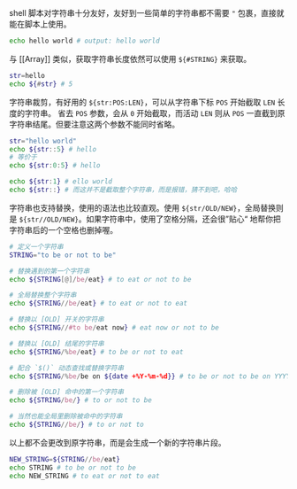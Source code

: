 shell 脚本对字符串十分友好，友好到一些简单的字符串都不需要 `"` 包裹，直接就能在脚本上使用。

```bash
echo hello world # output: hello world
```

与 [[Array]] 类似，获取字符串长度依然可以使用 `${#STRING}` 来获取。

```bash
str=hello
echo ${#str} # 5
```

字符串裁剪，有好用的 `${str:POS:LEN}`，可以从字符串下标 `POS` 开始截取 `LEN` 长度的字符串。
省去 `POS` 参数，会从 `0` 开始截取，而活动 `LEN` 则从 `POS` 一直截到原字符串结尾。但要注意这两个参数不能同时省略。

```bash
str="hello world"
echo ${str::5} # hello
# 等价于
echo ${str:0:5} # hello

echo ${str:1} # ello world
echo ${str::} # 而这并不是截取整个字符串，而是报错，猜不到吧，哈哈
```

字符串也支持替换，使用的语法也比较直观。使用 `${str/OLD/NEW}`，全局替换则是 `${str//OLD/NEW}`。如果字符串中，使用了空格分隔，还会很”贴心“ 地帮你把字符串后的一个空格也删掉喔。

```bash
# 定义一个字符串
STRING="to be or not to be"

# 替换遇到的第一个字符串
echo ${STRING[@]/be/eat} # to eat or not to be

# 全局替换整个字符串
echo ${STRING//be/eat} # to eat or not to eat

# 替换以 [OLD] 开关的字符串
echo ${STRING//#to be/eat now} # eat now or not to be

# 替换以 [OLD] 结尾的字符串
echo ${STRING/%be/eat} # to be or not to eat

# 配合 `$()` 动态查找或替换字符串
echo ${STRING/%be/be on ${date +%Y-%m-%d}} # to be or not to be on YYYY-mm-dd

# 删除被 [OLD] 命中的第一个字符串
echo ${STRING/be/} # to or not to be

# 当然也能全局里删除被命中的字符串
echo ${STRING//be/} # to or not to
```

以上都不会更改到原字符串，而是会生成一个新的字符串片段。

```bash
NEW_STRING=${STRING//be/eat}
echo STRING # to be or not to be
echo NEW_STRING # to eat or not to eat
```
